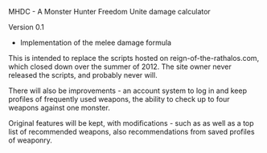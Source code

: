 MHDC - A Monster Hunter Freedom Unite damage calculator

Version 0.1

* Implementation of the melee damage formula


This is intended to replace the scripts hosted on reign-of-the-rathalos.com, which closed down over the summer of 2012. The site owner never released the scripts, and probably never will.

There will also be improvements - an account system to log in and keep profiles of frequently used weapons, the ability to check up to four weapons against one monster.

Original features will be kept, with modifications - such as as well as a top list of recommended weapons, also recommendations from saved profiles of weaponry.